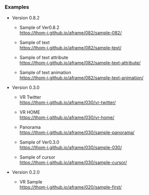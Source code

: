 ### Examples

* Version 0.8.2
  * Sample of Ver0.8.2    
  https://thom-i.github.io/aframe/082/sample-082/
  
  * Sample of text  
  https://thom-i.github.io/aframe/082/sample-text/

  * Sample of text attribute  
  https://thom-i.github.io/aframe/082/sample-text-attribute/

  * Sample of text animation  
  https://thom-i.github.io/aframe/082/sample-text-animation/

* Version 0.3.0
  * VR Twitter  
  https://thom-i.github.io/aframe/030/vr-twitter/

  * VR HOME  
  https://thom-i.github.io/aframe/030/vr-home/

  * Panorama  
  https://thom-i.github.io/aframe/030/sample-panorama/

  * Sample of Ver0.3.0  
  https://thom-i.github.io/aframe/030/sample-030/
  
  *  Sample of cursor  
  https://thom-i.github.io/aframe/030/sample-cursor/

* Version 0.2.0
  * VR Sample  
  https://thom-i.github.io/aframe/020/sample-first/
